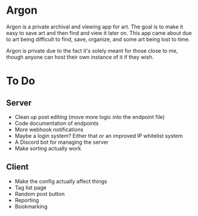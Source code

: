 # Argon
Argon is a private archival and viewing app for art. The goal is to make it easy to save art and then find and view it later on. This app came about due to art being difficult to find, save, organize, and some art being lost to time.

Argon is private due to the fact it's solely meant for those close to me, though anyone can host their own instance of it if they wish.

# To Do
## Server
- Clean up post editing (move more logic into the endpoint file)
- Code documentation of endpoints
- More webhook notifications
- Maybe a login system? Either that or an improved IP whitelist system
- A Discord bot for managing the server
- Make sorting actually work
## Client
- Make the config actually affect things
- Tag list page
- Random post button
- Reporting
- Bookmarking